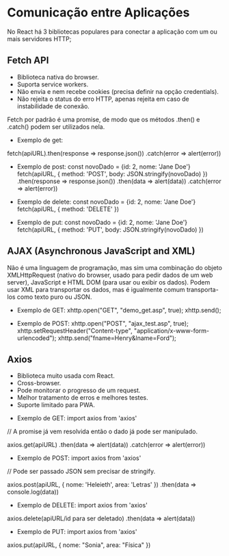 # Comunicação entre Aplicações
No React há 3 bibliotecas populares para conectar a aplicação com um ou mais servidores HTTP;

## Fetch API
* Biblioteca nativa do browser. 
* Suporta service workers. 
* Não envia e nem recebe cookies (precisa definir na opção credentials). 
* Não rejeita o status do erro HTTP, apenas rejeita em caso de instabilidade de conexão.

Fetch por padrão é uma promise, de modo que os métodos .then() e .catch() podem ser utilizados nela.

- Exemplo de get:

fetch(apiURL).then(response => response.json())
.catch(error => alert(error))

- Exemplo de post:
const novoDado = {id: 2, nome: 'Jane Doe'}
fetch(apiURL, { 
  method: 'POST',
  body: JSON.stringify(novoDado)
})
.then(response => response.json())
.then(data => alert(data))
.catch(error => alert(error))

- Exemplo de delete: 
const novoDado = {id: 2, nome: 'Jane Doe'}
fetch(apiURL, { 
  method: 'DELETE'
})

- Exemplo de put: 
const novoDado = {id: 2, nome: 'Jane Doe'}
fetch(apiURL, { 
  method: 'PUT',
  body: JSON.stringify(novoDado)
})

## AJAX (Asynchronous JavaScript and XML)
Não é uma linguagem de programação, mas sim uma combinação do objeto
XMLHttpRequest (nativo do browser, usado para pedir dados de um web server),
JavaScript e HTML DOM (para usar ou exibir os dados).
Podem usar XML para transportar os dados, mas é igualmente comum transporta-los
como texto puro ou JSON.

- Exemplo de GET:
xhttp.open("GET", "demo_get.asp", true);
xhttp.send();

- Exemplo de POST:
xhttp.open("POST", "ajax_test.asp", true);
xhttp.setRequestHeader("Content-type", "application/x-www-form-urlencoded");
xhttp.send("fname=Henry&lname=Ford");

## Axios 
* Biblioteca muito usada com React. 
* Cross-browser.
* Pode monitorar o progresso de um request.
* Melhor tratamento de erros e melhores testes.
* Suporte limitado para PWA.

- Exemplo de GET:
import axios from 'axios'

// A promise já vem resolvida então o dado já pode ser manipulado.

axios.get(apiURL)
.then(data => alert(data))
.catch(error => alert(error))

- Exemplo de POST:
import axios from 'axios'

// Pode ser passado JSON sem precisar de stringify.

axios.post(apiURL, {
 nome: 'Heleieth',
 area: 'Letras'
})
.then(data => console.log(data))

- Exemplo de DELETE:
import axios from 'axios'

axios.delete(apiURL/id para ser deletado)
.then(data => alert(data))

- Exemplo de PUT:
import axios from 'axios'

axios.put(apiURL, {
  nome: "Sonia",
  area: "Física"
})

